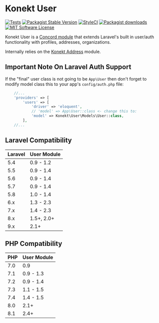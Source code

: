 # Konekt User

[![Tests](https://img.shields.io/github/workflow/status/artkonekt/user/tests/2.x?style=flat-square)](https://github.com/artkonekt/user/actions?query=workflow%3Atests)
[![Packagist Stable Version](https://img.shields.io/packagist/v/konekt/user.svg?style=flat-square&label=stable)](https://packagist.org/packages/konekt/user)
[![StyleCI](https://styleci.io/repos/74651266/shield?branch=master)](https://styleci.io/repos/74651266)
[![Packagist downloads](https://img.shields.io/packagist/dt/konekt/user.svg?style=flat-square)](https://packagist.org/packages/konekt/user)
[![MIT Software License](https://img.shields.io/badge/license-MIT-blue.svg?style=flat-square)](LICENSE.md)

Konekt User is a [Concord module](https://konekt.dev/concord/1.x/modules) that extends
Laravel's built in user/auth functionality with profiles, addresses, organizations.

Internally relies on the [Konekt Address](https://github.com/artkonekt/address) module.

## Important Note On Laravel Auth Support

If the "final" user class is not going to be `App\User` then don't forget to modify model class this to your app's `config/auth.php` file:

```php
    //...
    'providers' => [
        'users' => [
            'driver' => 'eloquent',
            // 'model' => App\User::class <- change this to:
            'model' => Konekt\User\Models\User::class,
        ],
    //...
```

## Laravel Compatibility

| Laravel | User Module |
|:--------|:------------|
| 5.4     | 0.9 - 1.2   |
| 5.5     | 0.9 - 1.4   |
| 5.6     | 0.9 - 1.4   |
| 5.7     | 0.9 - 1.4   |
| 5.8     | 1.0 - 1.4   |
| 6.x     | 1.3 - 2.3   |
| 7.x     | 1.4 - 2.3   |
| 8.x     | 1.5+, 2.0+  |
| 9.x     | 2.1+        |

## PHP Compatibility

| PHP | User Module |
|:----|:------------|
| 7.0 | 0.9         |
| 7.1 | 0.9 - 1.3   |
| 7.2 | 0.9 - 1.4   |
| 7.3 | 1.1 - 1.5   |
| 7.4 | 1.4 - 1.5   |
| 8.0 | 2.1+        |
| 8.1 | 2.4+        |
